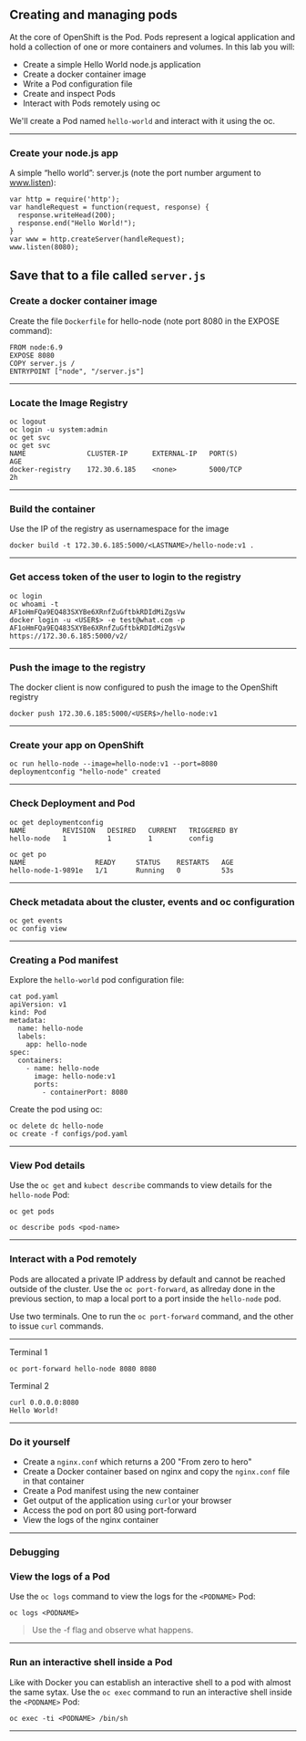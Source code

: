 ## Creating and managing pods

At the core of OpenShift is the Pod. Pods represent a logical application and hold a collection of one or more containers and volumes. In this lab you will:

* Create a simple Hello World node.js application
* Create a docker container image
* Write a Pod configuration file
* Create and inspect Pods
* Interact with Pods remotely using oc

We'll create a Pod named `hello-world` and interact with it using the oc.

----

### Create your node.js app

A simple “hello world”: server.js (note the port number argument to www.listen):
```
var http = require('http');
var handleRequest = function(request, response) {
  response.writeHead(200);
  response.end("Hello World!");
}
var www = http.createServer(handleRequest);
www.listen(8080);
```
Save that to a file called `server.js`
----

### Create a docker container image

Create the file `Dockerfile` for hello-node (note port 8080 in the EXPOSE command):
```
FROM node:6.9
EXPOSE 8080
COPY server.js /
ENTRYPOINT ["node", "/server.js"]
```

----

### Locate the Image Registry

```
oc logout
oc login -u system:admin
oc get svc
oc get svc
NAME               CLUSTER-IP      EXTERNAL-IP   PORT(S)                   AGE
docker-registry    172.30.6.185    <none>        5000/TCP                  2h
```

----

### Build the container

Use the IP of the registry as usernamespace for the image

```
docker build -t 172.30.6.185:5000/<LASTNAME>/hello-node:v1 .
```

----

### Get access token of the user to login to the registry

```
oc login
oc whoami -t
AF1oHmFQa9EQ483SXYBe6XRnfZuGftbkRDIdMiZgsVw
docker login -u <USER$> -e test@what.com -p AF1oHmFQa9EQ483SXYBe6XRnfZuGftbkRDIdMiZgsVw https://172.30.6.185:5000/v2/
```

----

### Push the image to the registry

The docker client is now configured to push the image to the OpenShift registry

```
docker push 172.30.6.185:5000/<USER$>/hello-node:v1
```

----

### Create your app on OpenShift

```
oc run hello-node --image=hello-node:v1 --port=8080
deploymentconfig "hello-node" created
```

----

### Check Deployment and Pod

```
oc get deploymentconfig
NAME         REVISION   DESIRED   CURRENT   TRIGGERED BY
hello-node   1          1         1         config

oc get po
NAME                 READY     STATUS    RESTARTS   AGE
hello-node-1-9891e   1/1       Running   0          53s
```

----

### Check metadata about the cluster, events and oc configuration

```
oc get events
oc config view
```

----

### Creating a Pod manifest

Explore the `hello-world` pod configuration file:

```
cat pod.yaml
apiVersion: v1
kind: Pod
metadata:
  name: hello-node
  labels:
    app: hello-node
spec:
  containers:
    - name: hello-node
      image: hello-node:v1
      ports:
        - containerPort: 8080
```
Create the pod using oc:

```
oc delete dc hello-node
oc create -f configs/pod.yaml
```

----

### View Pod details

Use the `oc get` and `kubect describe` commands to view details for the `hello-node` Pod:

```
oc get pods
```

```
oc describe pods <pod-name>
```

----

### Interact with a Pod remotely

Pods are allocated a private IP address by default and cannot be reached outside of the cluster. Use the `oc port-forward`, as allreday done in the previous section, to map a local port to a port inside the `hello-node` pod.

Use two terminals. One to run the `oc port-forward` command, and the other to issue `curl` commands.

----
Terminal 1
```
oc port-forward hello-node 8080 8080
```
Terminal 2
```
curl 0.0.0.0:8080
Hello World!
````

----

### Do it yourself
* Create a `nginx.conf` which returns a 200 "From zero to hero"
* Create a Docker container based on nginx and copy the `nginx.conf` file in that container
* Create a Pod manifest using the new container
* Get output of the application using `curl`or your browser
* Access the pod on port 80 using port-forward
* View the logs of the nginx container

----

### Debugging

### View the logs of a Pod

Use the `oc logs` command to view the logs for the `<PODNAME>` Pod:

```
oc logs <PODNAME>
```

> Use the -f flag and observe what happens.

----

### Run an interactive shell inside a Pod

Like with Docker you can establish an interactive shell to a pod with almost the same sytax. Use the `oc exec` command to run an interactive shell inside the `<PODNAME>` Pod:

```
oc exec -ti <PODNAME> /bin/sh
```

----

